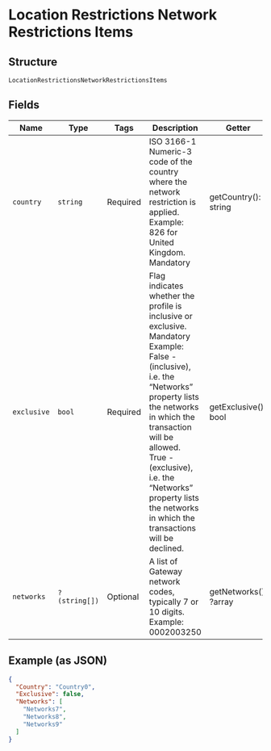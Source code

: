 
# Location Restrictions Network Restrictions Items

## Structure

`LocationRestrictionsNetworkRestrictionsItems`

## Fields

| Name | Type | Tags | Description | Getter | Setter |
|  --- | --- | --- | --- | --- | --- |
| `country` | `string` | Required | ISO 3166-1 Numeric-3 code of the country where the network restriction is applied.<br>Example: 826 for United Kingdom.<br>Mandatory | getCountry(): string | setCountry(string country): void |
| `exclusive` | `bool` | Required | Flag indicates whether the profile is inclusive or exclusive.<br>Mandatory<br>Example: False - (inclusive), i.e. the “Networks” property lists the networks in which the transaction will be allowed.<br>True - (exclusive), i.e. the “Networks” property lists the networks in which the transactions will be declined. | getExclusive(): bool | setExclusive(bool exclusive): void |
| `networks` | `?(string[])` | Optional | A list of Gateway network codes, typically 7 or 10 digits.<br>Example: 0002003250 | getNetworks(): ?array | setNetworks(?array networks): void |

## Example (as JSON)

```json
{
  "Country": "Country0",
  "Exclusive": false,
  "Networks": [
    "Networks7",
    "Networks8",
    "Networks9"
  ]
}
```

